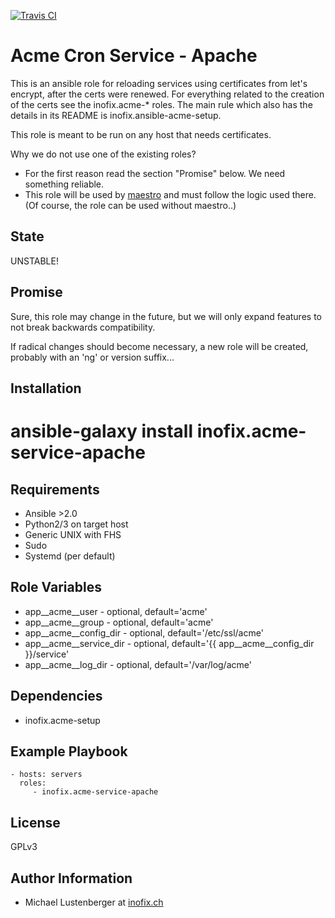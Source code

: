 [![Travis CI](https://img.shields.io/travis/inofix/ansible-acme-service-apache.svg?style=flat)](http://travis-ci.org/inofix/ansible-acme-service-apache)


Acme Cron Service - Apache
==========================

This is an ansible role for reloading services using certificates from let's encrypt, after the certs were renewed.
For everything related to the creation of the certs see the inofix.acme-\* roles. The main rule which also
has the details in its README is inofix.ansible-acme-setup.

This role is meant to be run on any host that needs certificates.

Why we do not use one of the existing roles?

* For the first reason read the section "Promise" below. We need something reliable.
* This role will be used by [maestro](https://github.com/inofix/maestro) and must follow the logic used there. (Of course, the role can be used without maestro..)


State
-----

UNSTABLE!


Promise
-------

Sure, this role may change in the future, but we will only expand features to not break backwards compatibility.

If radical changes should become necessary, a new role will be created, probably with an 'ng' or version suffix...

Installation
------------

 # ansible-galaxy install inofix.acme-service-apache

Requirements
------------

* Ansible >2.0
* Python2/3 on target host
* Generic UNIX with FHS
* Sudo
* Systemd (per default)

Role Variables
--------------

* app\_\_acme\_\_user - optional, default='acme'
* app\_\_acme\_\_group - optional, default='acme'
* app\_\_acme\_\_config\_dir - optional, default='/etc/ssl/acme'
* app\_\_acme\_\_service\_dir - optional, default='{{ app\_\_acme\_\_config\_dir }}/service'
* app\_\_acme\_\_log\_dir - optional, default='/var/log/acme'

Dependencies
------------

* inofix.acme-setup

Example Playbook
----------------

    - hosts: servers
      roles:
         - inofix.acme-service-apache

License
-------

GPLv3


Author Information
------------------

* Michael Lustenberger at [inofix.ch](http://www.inofix.ch)
